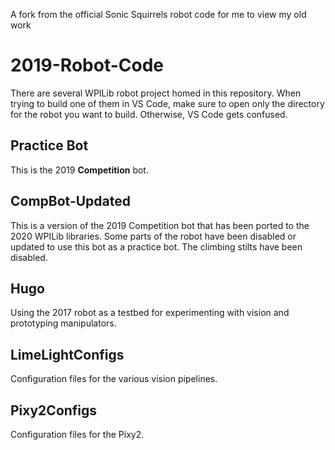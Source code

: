 A fork from the official Sonic Squirrels robot code for me to view my old work

# 2019-Robot-Code

There are several WPILib robot project homed in this repository. When trying to build one of them in VS Code, make sure to open only the directory for the robot you want to build. Otherwise, VS Code gets confused.

## Practice Bot

This is the 2019 **Competition** bot.

## CompBot-Updated

This is a version of the 2019 Competition bot that has been ported to the 2020 WPILib libraries. Some parts of the robot have been disabled or updated to use this bot as a practice bot. The climbing stilts have been disabled.

## Hugo

Using the 2017 robot as a testbed for experimenting with vision and prototyping manipulators.

## LimeLightConfigs

Configuration files for the various vision pipelines.

## Pixy2Configs

Configuration files for the Pixy2.

